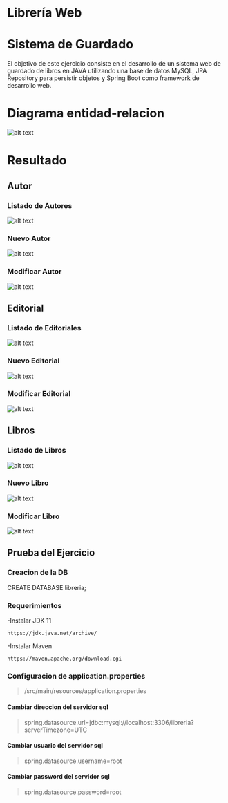 # Librería Web
# Sistema de Guardado
El objetivo de este ejercicio consiste en el desarrollo de un sistema web de guardado de
libros en JAVA utilizando una base de datos MySQL, JPA Repository para persistir
objetos y Spring Boot como framework de desarrollo web.
# Diagrama entidad-relacion
![alt text](https://cdn.discordapp.com/attachments/905954770672554037/905954865526755368/ulm.PNG)

# Resultado
## Autor
### Listado de Autores
![alt text](https://cdn.discordapp.com/attachments/905954770672554037/905956848274923530/autorlist.PNG)
### Nuevo Autor
![alt text](https://cdn.discordapp.com/attachments/905954770672554037/905957386974552075/nuevoautor.PNG)
### Modificar Autor
![alt text](https://cdn.discordapp.com/attachments/905954770672554037/905957962927984651/modificarA.PNG)

## Editorial
### Listado de Editoriales
![alt text]()
### Nuevo Editorial
![alt text]()
### Modificar Editorial
![alt text]()

## Libros
### Listado de Libros
![alt text](https://cdn.discordapp.com/attachments/905954770672554037/905959849228111872/as.PNG)
### Nuevo Libro
![alt text](https://cdn.discordapp.com/attachments/905954770672554037/905960084138520626/a.PNG)
### Modificar Libro
![alt text](https://cdn.discordapp.com/attachments/905954770672554037/905960329723392090/asd.PNG)

## Prueba del Ejercicio
### Creacion de la DB
CREATE DATABASE libreria;
### Requerimientos
-Instalar JDK 11
```
https://jdk.java.net/archive/
```
-Instalar Maven
```
https://maven.apache.org/download.cgi
```
### Configuracion de application.properties
>/src/main/resources/application.properties
#### Cambiar direccion del servidor sql
  > spring.datasource.url=jdbc:mysql://localhost:3306/libreria?serverTimezone=UTC
#### Cambiar usuario del servidor sql
  > spring.datasource.username=root
#### Cambiar password del servidor sql
  > spring.datasource.password=root
